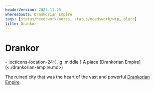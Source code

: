 ```yaml
---
headerVersion: 2023.11.25
whereabouts: Drankorian Empire
tags: [status/needswork/notes, status/needswork/wip, place]
title: Drankor
---
```

# Drankor
<div class="grid cards ext-narrow-margin ext-one-column" markdown>
-    :octicons-location-24:{ .lg .middle } A place [Drankorian Empire](<./drankorian-empire.md>)  
</div>


The ruined city that was the heart of the vast and powerful [Drankorian Empire](<./drankorian-empire.md>). 

